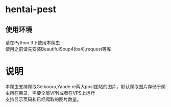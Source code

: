 # hentai-pest
## 使用环境<br>
请在Python 3下使用本爬虫<br>
使用之前请先安装BeautifulSoup4(bs4),request等库<br>
# 说明<br>
本爬虫支持爬取Gelbooru,Yande.re两大post图站的图片，默认爬取图片存储于爬虫所在目录，需要全局VPN或者在VPS上运行<br>
支持显示页码和已经爬取的图片数量。<br>
